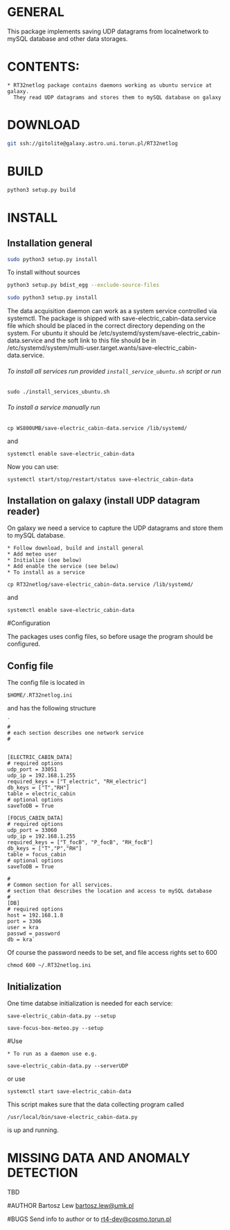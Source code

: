 # GENERAL

This package implements saving UDP datagrams from localnetwork to mySQL database and other data storages.

# CONTENTS:

	* RT32netlog package contains daemons working as ubuntu service at galaxy. 
	  They read UDP datagrams and stores them to mySQL database on galaxy
		


# DOWNLOAD

```sh
git ssh://gitolite@galaxy.astro.uni.torun.pl/RT32netlog
```

# BUILD
```sh
python3 setup.py build
```

# INSTALL

## Installation general

```sh
sudo python3 setup.py install
```


To install without sources

```sh
python3 setup.py bdist_egg --exclude-source-files
```

```sh
sudo python3 setup.py install
```

The data acquisition daemon can work as a system service controlled via systemctl.
The package is shipped with save-electric_cabin-data.service file which should be placed in the correct
directory depending on the system. For ubuntu it should be 
/etc/systemd/system/save-electric_cabin-data.service and the soft link to this file should be in
/etc/systemd/system/multi-user.target.wants/save-electric_cabin-data.service.


###### To install all services run provided `install_service_ubuntu.sh` script or run 

`sudo ./install_services_ubuntu.sh`

###### To install a service manually run

`cp WS800UMB/save-electric_cabin-data.service /lib/systemd/`

and

`systemctl enable save-electric_cabin-data`

Now you can use:

`systemctl start/stop/restart/status save-electric_cabin-data`



## Installation on galaxy (install UDP datagram reader)

On galaxy we need a service to capture the UDP datagrams and store them to mySQL 
database.

	* Follow download, build and install general
	* Add meteo user
	* Initialize (see below)
	* Add enable the service (see below)
	* To install as a service

`cp RT32netlog/save-electric_cabin-data.service /lib/systemd/`

and

`systemctl enable save-electric_cabin-data`




#Configuration

The packages uses config files, so before usage the program should be configured.


## Config file
The config file is located in 

`$HOME/.RT32netlog.ini`

and has the following structure

	`
	#
	# each section describes one network service 
	#
	
	
	[ELECTRIC_CABIN_DATA]
	# required options
	udp_port = 33051
	udp_ip = 192.168.1.255
	required_keys = ["T_electric", "RH_electric"]
	db_keys = ["T","RH"]
	table = electric_cabin
	# optional options
	saveToDB = True
	
	[FOCUS_CABIN_DATA]
	# required options
	udp_port = 33060
	udp_ip = 192.168.1.255
	required_keys = ["T_focB", "P_focB", "RH_focB"]
	db_keys = ["T","P","RH"]
	table = focus_cabin
	# optional options
	saveToDB = True

	# 
	# Common section for all services.
	# section that describes the location and access to mySQL database
	#
	[DB]
	# required options
	host = 192.168.1.8
	port = 3306
	user = kra
	passwd = password
	db = kra`
	
Of course the password needs to be set, and file access rights set to 600

`chmod 600 ~/.RT32netlog.ini`

## Initialization
One time databse initialization is needed for each service:

`save-electric_cabin-data.py --setup`

`save-focus-box-meteo.py --setup`


#Use

	* To run as a daemon use e.g.

`save-electric_cabin-data.py --serverUDP`

or use

`systemctl start save-electric_cabin-data`


This script makes sure that the data collecting program called 

`/usr/local/bin/save-electric_cabin-data.py`

is up and running.

# MISSING DATA AND ANOMALY DETECTION

TBD


#AUTHOR
Bartosz Lew [<bartosz.lew@umk.pl>](bartosz.lew@umk.pl)

#BUGS
Send info to author or to [rt4-dev@cosmo.torun.pl](rt4-dev@cosmo.torun.pl)
